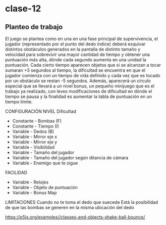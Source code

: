 # clase-12
## Planteo de trabajo

El juego se plantea como en una en una fase principal de supervivencia, el jugador (representado por el punto del dedo índice) deberá esquivar distintos obstáculos generados en la pantalla de distinto tamaño y velocidad para sobrevivir una mayor cantidad de tiempo y obtener una puntuación más alta, dónde cada segundo aumenta en una unidad la puntuación. Cada cierto tiempo aparecen objetos que si se alcanzan a tocar sumaran +3 segundos al tiempo, la dificultad se encuentra en que el jugador comienza con un tiempo de vida definido y cada vez que es tocado por un obstáculo se restan -5 segundos. Además, aparecerá un círculo especial que se llevará a un nivel bonus, un pequeño minijuego que es el trabajo ya realizado, con leves modificaciones de dificultad en dónde el tiempo se pausa y la finalidad es aumentar la tabla de puntuación en un tiempo límite.

CONFIGURACIÓN NIVEL
Dificultad
* Constante - Bombas (F)
* Constante - Tiempo (I)
* Variable - Dedos (B)
* Variable - Mirror eje x
* Variable - Mirror eje y
* Variable - Visibilidad
* Variable - Tamaño del jugador
* Variable - Tamaño del jugador según ditancia de cámara
* Variable - Enemigo que te sigue

FACILIDAD
* Variable - Relojes
* Variable - Objeto de puntuación
* Variable - Bonus Map

LIMITACIONES
Cuando no te toma el dedo que suecede
Está la posibilidad de que las bombas se generen en la misma ubicación del dedo

<https://p5js.org/examples//classes-and-objects-shake-ball-bounce/>

